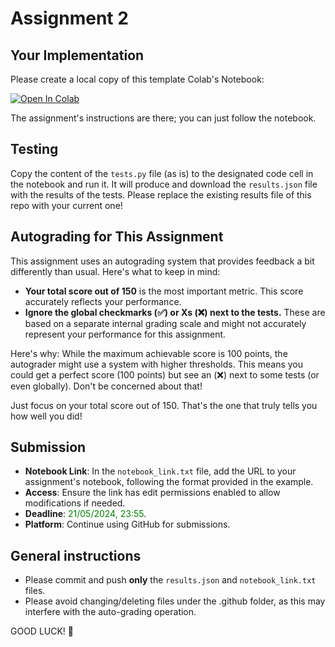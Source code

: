 # Assignment 2

## Your Implementation
Please create a local copy of this template Colab's Notebook:

[![Open In Colab](https://colab.research.google.com/assets/colab-badge.svg)](https://colab.research.google.com/drive/1FfXDvRMALIsd-IzPdf_Fn92OLVHjSY9I#scrollTo=3-7FX8tW0y7k)

The assignment's instructions are there; you can just follow the notebook.

## Testing
Copy the content of the `tests.py` file (as is) to the designated code cell in the notebook and run it.
It will produce and download the `results.json` file with the results of the tests.
Please replace the existing results file of this repo with your current one!

## Autograding for This Assignment

This assignment uses an autograding system that provides feedback a bit differently than usual. Here's what to keep in mind:

* **Your total score out of 150** is the most important metric. This score accurately reflects your performance.
* **Ignore the global checkmarks (✅) or Xs (❌) next to the tests.** These are based on a separate internal grading scale and might not accurately represent your performance for this assignment.

Here's why: While the maximum achievable score is 100 points, the autograder might use a system with higher thresholds. This means you could get a perfect score (100 points) but see an (❌) next to some tests (or even globally). Don't be concerned about that!

Just focus on your total score out of 150. That's the one that truly tells you how well you did!


## Submission
- **Notebook Link**: In the `notebook_link.txt` file, add the URL to your assignment's notebook, following the format provided in the example.
- **Access**: Ensure the link has edit permissions enabled to allow modifications if needed.
- **Deadline**: <font color='green'>21/05/2024, 23:55</font>.
- **Platform**: Continue using GitHub for submissions. 

## General instructions
- Please commit and push **only** the `results.json` and `notebook_link.txt` files. 
- Please avoid changing/deleting files under the .github folder, as this may interfere with the auto-grading operation.

GOOD LUCK! 🤗

